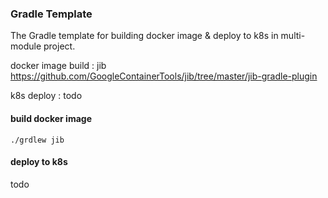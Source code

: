 ### Gradle Template
The Gradle template for building docker image & deploy to k8s in multi-module project.

docker image build : jib 
https://github.com/GoogleContainerTools/jib/tree/master/jib-gradle-plugin

k8s deploy : 
todo
#### build docker image
```$xslt
./grdlew jib
```

#### deploy to k8s
todo

